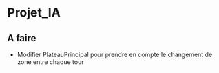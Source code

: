 # Projet_IA

## A faire

- Modifier PlateauPrincipal pour prendre en compte le changement de zone entre chaque tour
